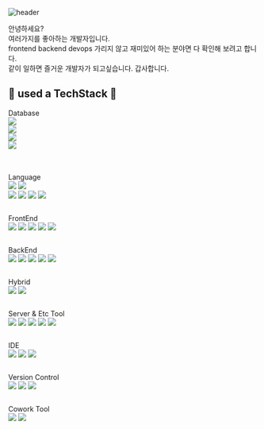 ![header](https://capsule-render.vercel.app/api?type=venom&height=200&color=gradient&text=Welcome&reversal=false&fontColor=black&textBg=false&fontAlign=50)


안녕하세요?<br>
여러가지를 좋아하는 개발자입니다.<br>
frontend backend devops 가리지 않고 재미있어 하는 분야면 다 확인해 보려고 합니다.<br>
같이 일하면 즐거운 개발자가 되고싶습니다. 갑사합니다.

## 🔨 used a TechStack 🔨
<div style="display:flex; flex-direction:column; align-items:flex-start;">
Database
  <br>
    <img src="https://img.shields.io/badge/mysql-4479A1?style=for-the-badge&logo=mysql&logoColor=white">
    <img src="https://img.shields.io/badge/Microsoft%20SQL%20Server-CC2927?style=for-the-badge&logo=microsoft%20sql%20server&logoColor=white">
    <img src="https://img.shields.io/badge/MongoDB-%234ea94b.svg?style=for-the-badge&logo=mongodb&logoColor=white">
    <img src="https://img.shields.io/badge/firebase-a08021?style=for-the-badge&logo=firebase&logoColor=ffcd34">
  <br>
  <br>
  
Language
  <br>
    <img src="https://img.shields.io/badge/java-%23ED8B00.svg?style=for-the-badge&logo=openjdk&logoColor=white">
    <img src="https://img.shields.io/badge/javascript-%23323330.svg?style=for-the-badge&logo=javascript&logoColor=%23F7DF1E">  
    <img src="https://img.shields.io/badge/css3-%231572B6.svg?style=for-the-badge&logo=css3&logoColor=white">
    <img src="https://img.shields.io/badge/typescript-%23007ACC.svg?style=for-the-badge&logo=typescript&logoColor=white">
    <img src="https://img.shields.io/badge/go-%2300ADD8.svg?style=for-the-badge&logo=go&logoColor=white">
    <img src="https://img.shields.io/badge/dart-%230175C2.svg?style=for-the-badge&logo=dart&logoColor=white">
  <br>
  
FrontEnd
  <br>
    <img src="https://img.shields.io/badge/bootstrap-%238511FA.svg?style=for-the-badge&logo=bootstrap&logoColor=white">
    <img src="https://img.shields.io/badge/jquery-%230769AD.svg?style=for-the-badge&logo=jquery&logoColor=white">
    <img src="https://img.shields.io/badge/react-%2320232a.svg?style=for-the-badge&logo=react&logoColor=%2361DAFB">
    <img src="https://img.shields.io/badge/Socket.io-black?style=for-the-badge&logo=socket.io&badgeColor=010101">
    <img src="https://img.shields.io/badge/javafx-%23FF0000.svg?style=for-the-badge&logo=javafx&logoColor=white">
  <br>
  
BackEnd
  <br>
    <img src="https://img.shields.io/badge/spring-%236DB33F.svg?style=for-the-badge&logo=spring&logoColor=white">
    <img src="https://img.shields.io/badge/Gradle-02303A.svg?style=for-the-badge&logo=Gradle&logoColor=white">
    <img src="https://img.shields.io/badge/Thymeleaf-%23005C0F.svg?style=for-the-badge&logo=Thymeleaf&logoColor=white">
    <img src="https://img.shields.io/badge/-Swagger-%23Clojure?style=for-the-badge&logo=swagger&logoColor=white"> 
    <img src="https://img.shields.io/badge/nestjs-%23E0234E.svg?style=for-the-badge&logo=nestjs&logoColor=white">
  <br>

Hybrid
  <br>
    <img src="https://img.shields.io/badge/Next-black?style=for-the-badge&logo=next.js&logoColor=white">
    <img src="https://img.shields.io/badge/Flutter-%2302569B.svg?style=for-the-badge&logo=Flutter&logoColor=white">
  <br>

Server & Etc Tool
  <br>
    <img src="https://img.shields.io/badge/apache%20tomcat-%23F8DC75.svg?style=for-the-badge&logo=apache-tomcat&logoColor=black">
    <img src="https://img.shields.io/badge/AWS-%23FF9900.svg?style=for-the-badge&logo=amazon-aws&logoColor=white">
    <img src="https://img.shields.io/badge/nginx-%23009639.svg?style=for-the-badge&logo=nginx&logoColor=white">
    <img src="https://img.shields.io/badge/Postman-FF6C37?style=for-the-badge&logo=postman&logoColor=white">
    <img src="https://img.shields.io/badge/Insomnia-black?style=for-the-badge&logo=insomnia&logoColor=5849BE">
  <br>
  
IDE
  <br>
    <img src="https://img.shields.io/badge/Visual%20Studio%20Code-0078d7.svg?style=for-the-badge&logo=visual-studio-code&logoColor=white"> 
    <img src="https://img.shields.io/badge/IntelliJIDEA-000000.svg?style=for-the-badge&logo=intellij-idea&logoColor=white">
    <img src="https://img.shields.io/badge/Eclipse-FE7A16.svg?style=for-the-badge&logo=Eclipse&logoColor=white">
  <br>

Version Control
  <br>
    <img src="https://img.shields.io/badge/git-%23F05033.svg?style=for-the-badge&logo=git&logoColor=white">
    <img src="https://img.shields.io/badge/github-%23121011.svg?style=for-the-badge&logo=github&logoColor=white"> 
    <img src="https://img.shields.io/badge/github%20pages-121013?style=for-the-badge&logo=github&logoColor=white">
  <br>

Cowork Tool
  <br>
    <img src="https://img.shields.io/badge/Slack-4A154B?style=for-the-badge&logo=slack&logoColor=white"> 
    <img src="https://img.shields.io/badge/Trello-%23026AA7.svg?style=for-the-badge&logo=Trello&logoColor=white">
  <br>
  
</div>

<!-- ![Anurag's GitHub stats](https://github-readme-stats.vercel.app/api?username=hwan20c&show_icons=true&theme=radical) -->
